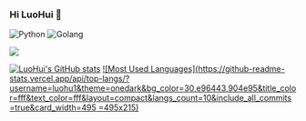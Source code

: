 ### Hi LuoHui 👋

![Python](https://img.shields.io/badge/-Python-3776AB?logo=python&logoColor=white)
![Golang](https://img.shields.io/badge/-Golang-00ADD8?logo=go&logoColor=white)

![](https://komarev.com/ghpvc/?username=luohu1)

<!-- Github Stats -->

[![LuoHui's GitHub stats](https://github-readme-stats.vercel.app/api?username=luohu1&show_icons=true&theme=onedark&bg_color=30,e96443,904e95&title_color=fff&text_color=fff)](https://github.com/anuraghazra/github-readme-stats)
[![Most Used Languages](https://github-readme-stats.vercel.app/api/top-langs/?username=luohu1&theme=onedark&bg_color=30,e96443,904e95&title_color=fff&text_color=fff&layout=compact&langs_count=10&include_all_commits=true&card_width=495 =495x215)](https://github.com/anuraghazra/github-readme-stats)
